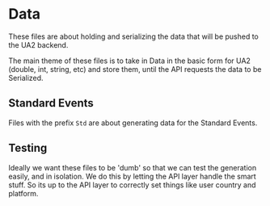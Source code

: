 # Data

These files are about holding and serializing the data that will be pushed to
the UA2 backend.

The main theme of these files is to take in Data in the basic form for UA2
(double, int, string, etc) and store them, until the API requests the data
to be Serialized.

## Standard Events

Files with the prefix `Std` are about generating data for the Standard Events.

## Testing 

Ideally we want these files to be 'dumb' so that we can test the generation easily,
and in isolation. We do this by letting the API layer handle the smart stuff.
So its up to the API layer to correctly set things like user country and platform.

